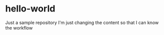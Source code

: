 # hello-world
Just a sample repository
I'm just changing the content so that I can know the workflow
